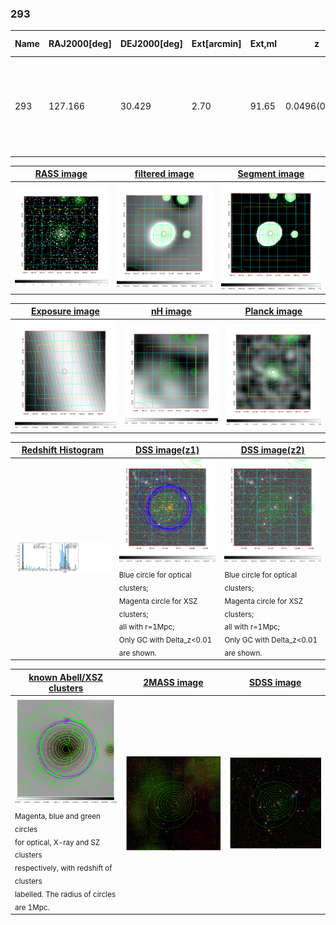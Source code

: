<div STYLE="page-break-after: always;"></div>

### 293

|Name|RAJ2000[deg]|DEJ2000[deg] |Ext[arcmin]| Ext,ml | z | z_src| C|GC(XSZ,Delta_z<0.01)| GC(OPT,Delta_z<0.01)|GC| R_sig[arcmin] | R500[arcmin] | R500[Mpc]| CRsig[c/s] | CR500[c/s] |L500[1E44 erg/s]|F500[1E-12 erg/s/cm^2]| M500[1E14 Msun]|Tx[keV]|Cnt_sig|Beta|Rc[arcmin]|Comment|Alias|
|---|---|---|---|---|---|------|---|--------|---------|----------|---|---|---|---|---|---|---|---|---|---|---|---|---|---|
|293| 127.166| 30.429| 2.70| 91.65| 0.0496(0.005)| z1, z_xsz| B| L03, MCXC, PSZ2, Tar, XB| A, N, W| A, F20, L03, MCXC, N, PSZ2, SPI, Tar, W, XB| 10.262| 12.946| 0.754| 0.315(0.037)| 0.329(0.039)| 0.338(0.021)| 5.808(0.369)| 1.28(0.04)| 2.53(0.05)| 118.6| 0.889(-0.112+0.079)| 5.653(-0.870+0.622)| -| k338|

|[RASS image](../image/293/293_img.pdf)|[filtered image](../image/293/293_fil.pdf)|[Segment image](../image/293/293_seg.pdf)|
|-------------------|--------------------|-------------------|
| <img src="../image/293/293_img.png" width="300">  | <img src="../image/293/293_fil.png" width="300">   | <img src="../image/293/293_seg.png" width="300">  |

|[Exposure image](../image/293/293_mex.pdf)| [nH image](../image/293/293_nh.pdf)| [Planck image](../image/293/293_p.pdf)|
|-------------------|--------------------|-------------------|
|<img src="../image/293/293_mex.png" width="300">   | <img src="../image/293/293_nh.png" width="300">    | <img src="../image/293/293_p.png" width="300"> |

|[Redshift Histogram](../image/293/293_zg.pdf) | [DSS image(z1)](../image/293/293_dss_z1.pdf)      |  [DSS image(z2)](../image/293/293_dss_z2.pdf)    |
|-------------------|--------------------|-------------------|
|<img src="../image/293/293_zg.png" width="300"> |<img src="../image/293/293_dss_z1.png" width="300"> <sub><br>Blue circle for optical clusters; <br>Magenta circle for XSZ clusters; <br>all with r=1Mpc; <br>Only GC with Delta_z<0.01 are shown. </sub>| <img src="../image/293/293_dss_z2.png" width="300"><sub><br>Blue circle for optical clusters; <br>Magenta circle for XSZ clusters; <br>all with r=1Mpc; <br>Only GC with Delta_z<0.01 are shown. </sub> |

|[known Abell/XSZ clusters](../image/293/293_gc.pdf) | [2MASS image](../image/293/293_2mass.pdf)      |[SDSS image](../image/293/293_sdss.pdf)   |
|-------------------|-------------------|-------------------|
|<img src=../image/293/293_gc.png width="300"> <br><sub>Magenta, blue and green circles <br>for optical, X-ray and SZ clusters <br>respectively, with redshift of clusters <br>labelled. The radius of circles <br>are 1Mpc.</sub>|<img src="../image/293/293_2mass.png" width="300">  | <img src="../image/293/293_sdss.png" width="300">  |




